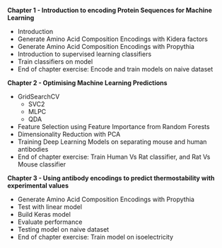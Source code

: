 **Chapter 1 - Introduction to encoding Protein Sequences for Machine Learning**
+ Introduction
+ Generate Amino Acid Composition Encodings with Kidera factors
+ Generate Amino Acid Composition Encodings with Propythia
+ Introduction to supervised learning classifiers
+ Train classifiers on model 
+ End of chapter exercise: Encode and train models on naive dataset

**Chapter 2 - Optimising Machine Learning Predictions**
+ GridSearchCV
  * SVC2
  * MLPC
  * QDA
+ Feature Selection using Feature Importance from Random Forests
+ Dimensionality Reduction with PCA
+ Training Deep Learning Models on separating mouse and human antibodies
+ End of chapter exercise: Train Human Vs Rat classifier, and Rat Vs Mouse classifier

**Chapter 3 - Using antibody encodings to predict thermostability with experimental values**
+ Generate Amino Acid Composition Encodings with Propythia
+ Test with linear model
+ Build Keras model
+ Evaluate performance
+ Testing model on naive dataset
+ End of chapter exercise: Train model on isoelectricity
